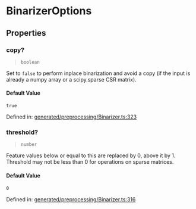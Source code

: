 # BinarizerOptions

## Properties

### copy?

> `boolean`

Set to `false` to perform inplace binarization and avoid a copy (if the input is already a numpy array or a scipy.sparse CSR matrix).

#### Default Value

`true`

Defined in:  [generated/preprocessing/Binarizer.ts:323](https://github.com/transitive-bullshit/scikit-learn-ts/blob/92ab806/packages/sklearn/src/generated/preprocessing/Binarizer.ts#L323)

### threshold?

> `number`

Feature values below or equal to this are replaced by 0, above it by 1. Threshold may not be less than 0 for operations on sparse matrices.

#### Default Value

`0`

Defined in:  [generated/preprocessing/Binarizer.ts:316](https://github.com/transitive-bullshit/scikit-learn-ts/blob/92ab806/packages/sklearn/src/generated/preprocessing/Binarizer.ts#L316)
